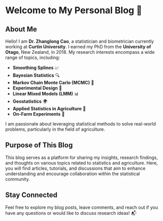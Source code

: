 # Welcome to My Personal Blog 🌱

## About Me

Hello! I am **Dr. Zhanglong Cao**, a statistician and biometrician currently working at **Curtin University**. I earned my PhD from the **University of Otago**, New Zealand, in 2018. My research interests encompass a wide range of topics, including:

- **Smoothing Splines** 📈
- **Bayesian Statistics** 🔍
- **Markov Chain Monte Carlo (MCMC)** 🔄
- **Experimental Design** 🧪
- **Linear Mixed Models (LMM)** 📊
- **Geostatistics** 🌍
- **Applied Statistics in Agriculture** 🌾
- **On-Farm Experiments** 🚜

I am passionate about leveraging statistical methods to solve real-world problems, particularly in the field of agriculture.

## Purpose of This Blog

This blog serves as a platform for sharing my insights, research findings, and thoughts on various topics related to statistics and agriculture. Here, you will find articles, tutorials, and discussions that aim to enhance understanding and encourage collaboration within the statistical community.

## Stay Connected

Feel free to explore my blog posts, leave comments, and reach out if you have any questions or would like to discuss research ideas! 📬
